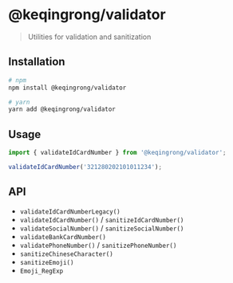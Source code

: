 # @keqingrong/validator

> Utilities for validation and sanitization

## Installation

```sh
# npm
npm install @keqingrong/validator

# yarn
yarn add @keqingrong/validator
```

## Usage

```ts
import { validateIdCardNumber } from '@keqingrong/validator';

validateIdCardNumber('321280202101011234');
```

## API

- `validateIdCardNumberLegacy()`
- `validateIdCardNumber()` / `sanitizeIdCardNumber()`
- `validateSocialNumber()` / `sanitizeSocialNumber()`
- `validateBankCardNumber()`
- `validatePhoneNumber()` / `sanitizePhoneNumber()`
- `sanitizeChineseCharacter()`
- `sanitizeEmoji()`
- `Emoji_RegExp`
